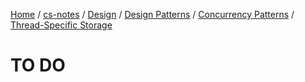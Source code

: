 [Home](https://mengxianbin.github.io) /
[cs-notes](https://mengxianbin.github.io/cs-notes/site) /
[Design](https://mengxianbin.github.io/cs-notes/site/Design) /
[Design Patterns](https://mengxianbin.github.io/cs-notes/site/Design/Design%20Patterns) /
[Concurrency Patterns](https://mengxianbin.github.io/cs-notes/site/Design/Design%20Patterns/Concurrency%20Patterns) /
[Thread-Specific Storage](https://mengxianbin.github.io/cs-notes/site/Design/Design%20Patterns/Concurrency%20Patterns/Thread-Specific%20Storage)

# TO DO
